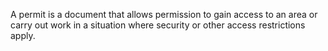﻿A permit is a document that allows permission to gain access to an area or carry out work in a situation where security or other access restrictions apply.